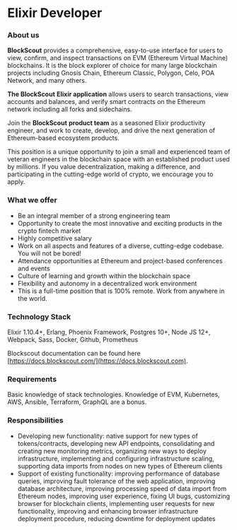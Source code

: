 # Elixir Developer

### About us

**BlockScout** provides a comprehensive, easy-to-use interface for users to view, confirm, and inspect transactions on EVM (Ethereum Virtual Machine) blockchains. It is the block explorer of choice for many large blockchain projects including Gnosis Chain, Ethereum Classic, Polygon, Celo, POA Network, and many others.

**The BlockScout** **Elixir application** allows users to search transactions, view accounts and balances, and verify smart contracts on the Ethereum network including all forks and sidechains.

Join the **BlockScout** **product team** as a seasoned Elixir productivity engineer, and work to create, develop, and drive the next generation of Ethereum-based ecosystem products.

This position is a unique opportunity to join a small and experienced team of veteran engineers in the blockchain space with an established product used by millions. If you value decentralization, making a difference, and participating in the cutting-edge world of crypto, we encourage you to apply.

### What we offer&#x20;

* Be an integral member of a strong engineering team
* Opportunity to create the most innovative and exciting products in the crypto fintech market
* Highly competitive salary
* Work on all aspects and features of a diverse, cutting-edge codebase. You will not be bored!
* Attendance opportunities at Ethereum and project-based conferences and events
* Culture of learning and growth within the blockchain space
* Flexibility and autonomy in a decentralized work environment
* This is a full-time position that is 100% remote. Work from anywhere in the world.

### Technology Stack

Elixir 1.10.4+, Erlang, Phoenix Framework, Postgres 10+, Node JS 12+, Webpack, Sass, Docker, Github, Prometheus

Blockscout documentation can be found here [https://docs.blockscout.com/](https://docs.blockscout.com).

### Requirements

Basic knowledge of stack technologies. Knowledge of EVM, Kubernetes, AWS, Ansible, Terraform, GraphQL are a bonus.

### Responsibilities

* Developing new functionality: native support for new types of tokens/contracts, developing new API endpoints, consolidating and creating new monitoring metrics, organizing new ways to deploy infrastructure, implementing and configuring infrastructure scaling, supporting data imports from nodes on new types of Ethereum clients
* Support of existing functionality: improving performance of database queries, improving fault tolerance of the web application, improving database architecture, improving processing speed of data import from Ethereum nodes, improving user experience, fixing UI bugs, customizing browser for blockchain clients, implementing user requests for new functionality, improving and enhancing browser infrastructure deployment procedure, reducing downtime for deployment updates

###
